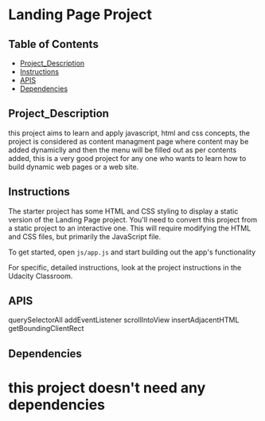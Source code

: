 # Landing Page Project

## Table of Contents

- [Project_Description](#Project_Description)
- [Instructions](#instructions)
- [APIS](#APIS)
- [Dependencies](#Dependencies)

## Project_Description

this project aims to learn and apply javascript, html and css concepts, the project is considered as content managment page where content may be added dynamiclly and then the menu will be filled out as per contents added, this is a very good project for any one who wants to learn how to build dynamic web pages or a web site.

## Instructions

The starter project has some HTML and CSS styling to display a static version of the Landing Page project. You'll need to convert this project from a static project to an interactive one. This will require modifying the HTML and CSS files, but primarily the JavaScript file.

To get started, open `js/app.js` and start building out the app's functionality

For specific, detailed instructions, look at the project instructions in the Udacity Classroom.

## APIS

querySelectorAll
addEventListener
scrollIntoView
insertAdjacentHTML
getBoundingClientRect

## Dependencies

# this project doesn't need any dependencies
